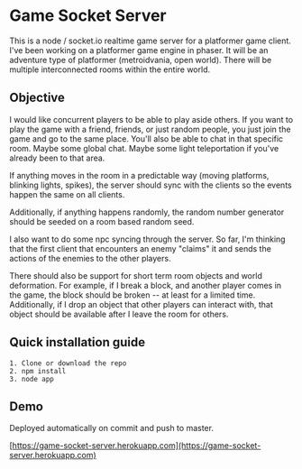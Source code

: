 # Game Socket Server

This is a node / socket.io realtime game server for a platformer game client. I've been working on a platformer game engine in phaser. It will be an adventure type of platformer (metroidvania, open world). There will be multiple interconnected rooms within the entire world. 

## Objective

I would like concurrent players to be able to play aside others. If you want to play the game with a friend, friends, or just random people, you just join the game and go to the same place. You'll also be able to chat in that specific room. Maybe some global chat. Maybe some light teleportation if you've already been to that area.

If anything moves in the room in a predictable way (moving platforms, blinking lights, spikes), the server should sync with the clients so the events happen the same on all clients.

Additionally, if anything happens randomly, the random number generator should be seeded on a room based random seed.

I also want to do some npc syncing through the server. So far, I'm thinking that the first client that encounters an enemy "claims" it and sends the actions of the enemies to the other players. 

There should also be support for short term room objects and world deformation. For example, if I break a block, and another player comes in the game, the block should be broken -- at least for a limited time. Additionally, if I drop an object that other players can interact with, that object should be available after I leave the room for others. 

## Quick installation guide

	1. Clone or download the repo
	2. npm install
	3. node app

## Demo
Deployed automatically on commit and push to master.

[https://game-socket-server.herokuapp.com](https://game-socket-server.herokuapp.com)

